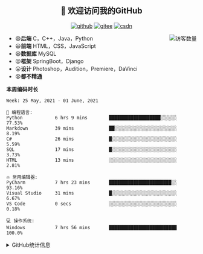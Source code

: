 <h2 align="center">👋 欢迎访问我的GitHub</h2>
<p align="center">
  <a href="https://github.com/eternidad33"><img src="https://img.shields.io/badge/GitHub-ff79c6" alt="github"></a>
  <a href="https://gitee.com/eternidad33"><img src="https://img.shields.io/badge/Gitee-fe7300" alt="gitee"></a>
  <a href="https://blog.csdn.net/qq_42907802"><img src="https://img.shields.io/badge/CSDN-cf000e" alt="csdn"></a>
</p>

<img align='right' src="https://profile-counter.glitch.me/eternidad33/count.svg" alt="访客数量"/>

- 😄**后端** C，C++，Java，Python
- 😃**前端** HTML，CSS，JavaScript
- 😆**数据库** MySQL
- 😝**框架** SpringBoot，Django
- 😛**设计** Photoshop，Audition，Premiere，DaVinci
- 😧**都不精通**

**本周编码时长**

<!--START_SECTION:waka-->
```text
Week: 25 May, 2021 - 01 June, 2021

💬 编程语言: 
Python            6 hrs 9 mins        ███████████████████░░░░░░   77.53% 
Markdown          39 mins             ██░░░░░░░░░░░░░░░░░░░░░░░   8.19% 
C#                26 mins             █░░░░░░░░░░░░░░░░░░░░░░░░   5.59% 
SQL               17 mins             █░░░░░░░░░░░░░░░░░░░░░░░░   3.73% 
HTML              13 mins             ░░░░░░░░░░░░░░░░░░░░░░░░░   2.81%

🔥 常用编辑器: 
PyCharm           7 hrs 23 mins       ███████████████████████░░   93.16% 
Visual Studio     31 mins             █░░░░░░░░░░░░░░░░░░░░░░░░   6.67% 
VS Code           0 secs              ░░░░░░░░░░░░░░░░░░░░░░░░░   0.18%

💻 操作系统: 
Windows           7 hrs 56 mins       █████████████████████████   100.0%

```


<!--END_SECTION:waka-->




<details>
<summary>GitHub统计信息</summary>

<br/>

> 动态太少，不好意思展示
> 
> 下面的GitHub统计信息是来自于[github-readme-stats](https://github.com/anuraghazra/github-readme-stats)项目，里边有[中文文档](https://github.com/anuraghazra/github-readme-stats/blob/master/readme_cn.md)

<a href="https://github.com/eternidad33/eternidad33">
  <img align="center" src="https://github-readme-stats.anuraghazra1.vercel.app/api?username=eternidad33&show_icons=true" />
</a>
<br/>

---

*近期更新的仓库*

<a href="https://github.com/eternidad33/eternidad33">
  <img align="center" src="https://github-readme-stats.anuraghazra1.vercel.app/api/pin/?username=eternidad33&repo=eternidad33" />
</a>    
<a href="https://gitee.com/eternidad33/leetcode">
  <img align="center" src="https://github-readme-stats.anuraghazra1.vercel.app/api/pin/?username=eternidad33&repo=leetcode" />
</a>

<br/>

<br/>

[![eternidad33's contribution graph as a Game of Life](https://github4life.herokuapp.com/eternidad33.gif)](https://github4life.herokuapp.com/eternidad33)

</details>


